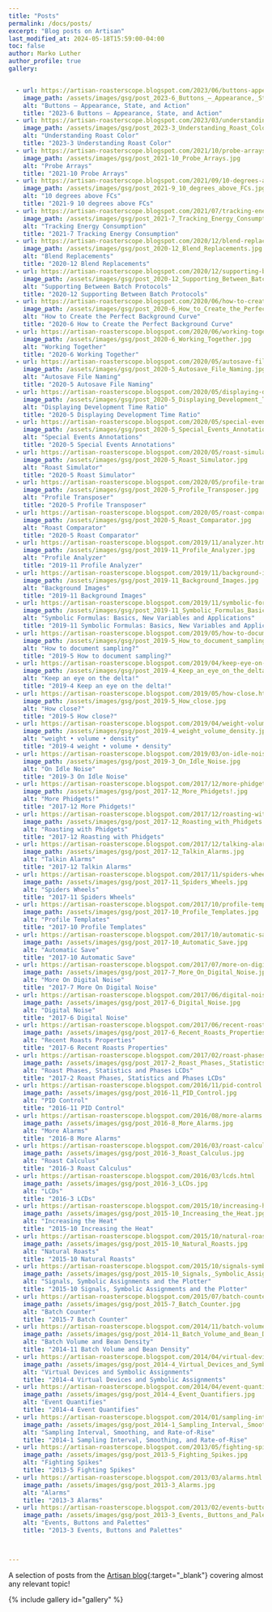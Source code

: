 ```yaml
---
title: "Posts"
permalink: /docs/posts/
excerpt: "Blog posts on Artisan"
last_modified_at: 2024-05-18T15:59:00-04:00
toc: false
author: Marko Luther
author_profile: true
gallery:


  - url: https://artisan-roasterscope.blogspot.com/2023/06/buttons-appearance-state-and-action.html
    image_path: /assets/images/gsg/post_2023-6_Buttons_–_Appearance,_State,_and_Action.jpg
    alt: "Buttons – Appearance, State, and Action" 
    title: "2023-6 Buttons – Appearance, State, and Action"
  - url: https://artisan-roasterscope.blogspot.com/2023/03/understanding-roast-color.html
    image_path: /assets/images/gsg/post_2023-3_Understanding_Roast_Color.jpg
    alt: "Understanding Roast Color"
    title: "2023-3 Understanding Roast Color"
  - url: https://artisan-roasterscope.blogspot.com/2021/10/probe-arrays.html
    image_path: /assets/images/gsg/post_2021-10_Probe_Arrays.jpg
    alt: "Probe Arrays" 
    title: "2021-10 Probe Arrays"
  - url: https://artisan-roasterscope.blogspot.com/2021/09/10-degrees-above-fcs.html
    image_path: /assets/images/gsg/post_2021-9_10_degrees_above_FCs.jpg
    alt: "10 degrees above FCs" 
    title: "2021-9 10 degrees above FCs"
  - url: https://artisan-roasterscope.blogspot.com/2021/07/tracking-energy-consumption-co2.html
    image_path: /assets/images/gsg/post_2021-7_Tracking_Energy_Consumption.jpg
    alt: "Tracking Energy Consumption"
    title: "2021-7 Tracking Energy Consumption"
  - url: https://artisan-roasterscope.blogspot.com/2020/12/blend-replacements.html
    image_path: /assets/images/gsg/post_2020-12_Blend_Replacements.jpg
    alt: "Blend Replacements" 
    title: "2020-12 Blend Replacements"
  - url: https://artisan-roasterscope.blogspot.com/2020/12/supporting-between-batch-protocols.html
    image_path: /assets/images/gsg/post_2020-12_Supporting_Between_Batch_Protocols.jpg
    alt: "Supporting Between Batch Protocols"
    title: "2020-12 Supporting Between Batch Protocols"
  - url: https://artisan-roasterscope.blogspot.com/2020/06/how-to-create-perfect-background-curve.html
    image_path: /assets/images/gsg/post_2020-6_How_to_Create_the_Perfect_Background_Curve.jpg
    alt: "How to Create the Perfect Background Curve" 
    title: "2020-6 How to Create the Perfect Background Curve"
  - url: https://artisan-roasterscope.blogspot.com/2020/06/working-together-artisan-artisanviewer.html
    image_path: /assets/images/gsg/post_2020-6_Working_Together.jpg
    alt: "Working Together"
    title: "2020-6 Working Together"
  - url: https://artisan-roasterscope.blogspot.com/2020/05/autosave-file-naming.html
    image_path: /assets/images/gsg/post_2020-5_Autosave_File_Naming.jpg
    alt: "Autosave File Naming"
    title: "2020-5 Autosave File Naming"
  - url: https://artisan-roasterscope.blogspot.com/2020/05/displaying-development-time-ratio-in.html
    image_path: /assets/images/gsg/post_2020-5_Displaying_Development_Time_Ratio.jpg
    alt: "Displaying Development Time Ratio"
    title: "2020-5 Displaying Development Time Ratio"
  - url: https://artisan-roasterscope.blogspot.com/2020/05/special-events-annotations.html
    image_path: /assets/images/gsg/post_2020-5_Special_Events_Annotations.jpg
    alt: "Special Events Annotations"
    title: "2020-5 Special Events Annotations"
  - url: https://artisan-roasterscope.blogspot.com/2020/05/roast-simulator.html
    image_path: /assets/images/gsg/post_2020-5_Roast_Simulator.jpg
    alt: "Roast Simulator"
    title: "2020-5 Roast Simulator"
  - url: https://artisan-roasterscope.blogspot.com/2020/05/profile-transposer.html
    image_path: /assets/images/gsg/post_2020-5_Profile_Transposer.jpg
    alt: "Profile Transposer"
    title: "2020-5 Profile Transposer"
  - url: https://artisan-roasterscope.blogspot.com/2020/05/roast-comparator.html
    image_path: /assets/images/gsg/post_2020-5_Roast_Comparator.jpg
    alt: "Roast Comparator"
    title: "2020-5 Roast Comparator"
  - url: https://artisan-roasterscope.blogspot.com/2019/11/analyzer.html
    image_path: /assets/images/gsg/post_2019-11_Profile_Analyzer.jpg
    alt: "Profile Analyzer"
    title: "2019-11 Profile Analyzer"
  - url: https://artisan-roasterscope.blogspot.com/2019/11/background-images.html
    image_path: /assets/images/gsg/post_2019-11_Background_Images.jpg
    alt: "Background Images"
    title: "2019-11 Background Images"
  - url: https://artisan-roasterscope.blogspot.com/2019/11/symbolic-formulas-basics-new-variables.html
    image_path: /assets/images/gsg/post_2019-11_Symbolic_Formulas_Basics,_New_Variables_and_Applications.jpg
    alt: "Symbolic Formulas: Basics, New Variables and Applications"
    title: "2019-11 Symbolic Formulas: Basics, New Variables and Applications"
  - url: https://artisan-roasterscope.blogspot.com/2019/05/how-to-document-sampling.html
    image_path: /assets/images/gsg/post_2019-5_How_to_document_sampling.jpg
    alt: "How to document sampling?"
    title: "2019-5 How to document sampling?"
  - url: https://artisan-roasterscope.blogspot.com/2019/04/keep-eye-on-delta.html
    image_path: /assets/images/gsg/post_2019-4_Keep_an_eye_on_the_delta!.jpg
    alt: "Keep an eye on the delta!"
    title: "2019-4 Keep an eye on the delta!"
  - url: https://artisan-roasterscope.blogspot.com/2019/05/how-close.html
    image_path: /assets/images/gsg/post_2019-5_How_close.jpg
    alt: "How close?"
    title: "2019-5 How close?"
  - url: https://artisan-roasterscope.blogspot.com/2019/04/weight-volume-density.html
    image_path: /assets/images/gsg/post_2019-4_weight_volume_density.jpg
    alt: "weight • volume • density"
    title: "2019-4 weight • volume • density"
  - url: https://artisan-roasterscope.blogspot.com/2019/03/on-idle-noise.html
    image_path: /assets/images/gsg/post_2019-3_On_Idle_Noise.jpg
    alt: "On Idle Noise"
    title: "2019-3 On Idle Noise"
  - url: https://artisan-roasterscope.blogspot.com/2017/12/more-phidgets.html
    image_path: /assets/images/gsg/post_2017-12_More_Phidgets!.jpg
    alt: "More Phidgets!"
    title: "2017-12 More Phidgets!"
  - url: https://artisan-roasterscope.blogspot.com/2017/12/roasting-with-phidgets.html
    image_path: /assets/images/gsg/post_2017-12_Roasting_with_Phidgets.jpg
    alt: "Roasting with Phidgets"
    title: "2017-12 Roasting with Phidgets"
  - url: https://artisan-roasterscope.blogspot.com/2017/12/talking-alarms.html
    image_path: /assets/images/gsg/post_2017-12_Talkin_Alarms.jpg
    alt: "Talkin Alarms"
    title: "2017-12 Talkin Alarms"
  - url: https://artisan-roasterscope.blogspot.com/2017/11/spiders-wheels.html
    image_path: /assets/images/gsg/post_2017-11_Spiders_Wheels.jpg
    alt: "Spiders Wheels"
    title: "2017-11 Spiders Wheels"
  - url: https://artisan-roasterscope.blogspot.com/2017/10/profile-templates.html
    image_path: /assets/images/gsg/post_2017-10_Profile_Templates.jpg
    alt: "Profile Templates"
    title: "2017-10 Profile Templates"
  - url: https://artisan-roasterscope.blogspot.com/2017/10/automatic-save.html
    image_path: /assets/images/gsg/post_2017-10_Automatic_Save.jpg
    alt: "Automatic Save"
    title: "2017-10 Automatic Save"
  - url: https://artisan-roasterscope.blogspot.com/2017/07/more-on-digital-noise.html
    image_path: /assets/images/gsg/post_2017-7_More_On_Digital_Noise.jpg
    alt: "More On Digital Noise"
    title: "2017-7 More On Digital Noise"
  - url: https://artisan-roasterscope.blogspot.com/2017/06/digital-noise.html
    image_path: /assets/images/gsg/post_2017-6_Digital_Noise.jpg
    alt: "Digital Noise"
    title: "2017-6 Digital Noise"
  - url: https://artisan-roasterscope.blogspot.com/2017/06/recent-roast-properties.html
    image_path: /assets/images/gsg/post_2017-6_Recent_Roasts_Properties.jpg
    alt: "Recent Roasts Properties"
    title: "2017-6 Recent Roasts Properties"
  - url: https://artisan-roasterscope.blogspot.com/2017/02/roast-phases-statistics-and-phases-lcds.html
    image_path: /assets/images/gsg/post_2017-2_Roast_Phases,_Statistics_and_Phases_LCDs.jpg
    alt: "Roast Phases, Statistics and Phases LCDs"
    title: "2017-2 Roast Phases, Statistics and Phases LCDs"
  - url: https://artisan-roasterscope.blogspot.com/2016/11/pid-control.html
    image_path: /assets/images/gsg/post_2016-11_PID_Control.jpg
    alt: "PID Control"
    title: "2016-11 PID Control"
  - url: https://artisan-roasterscope.blogspot.com/2016/08/more-alarms.html
    image_path: /assets/images/gsg/post_2016-8_More_Alarms.jpg
    alt: "More Alarms"
    title: "2016-8 More Alarms"
  - url: https://artisan-roasterscope.blogspot.com/2016/03/roast-calculus.html
    image_path: /assets/images/gsg/post_2016-3_Roast_Calculus.jpg
    alt: "Roast Calculus"
    title: "2016-3 Roast Calculus"
  - url: https://artisan-roasterscope.blogspot.com/2016/03/lcds.html
    image_path: /assets/images/gsg/post_2016-3_LCDs.jpg
    alt: "LCDs"
    title: "2016-3 LCDs"
  - url: https://artisan-roasterscope.blogspot.com/2015/10/increasing-heat.html
    image_path: /assets/images/gsg/post_2015-10_Increasing_the_Heat.jpg
    alt: "Increasing the Heat"
    title: "2015-10 Increasing the Heat"
  - url: https://artisan-roasterscope.blogspot.com/2015/10/natural-roasts.html
    image_path: /assets/images/gsg/post_2015-10_Natural_Roasts.jpg
    alt: "Natural Roasts"
    title: "2015-10 Natural Roasts"
  - url: https://artisan-roasterscope.blogspot.com/2015/10/signals-symbolic-assignments-and-plotter.html
    image_path: /assets/images/gsg/post_2015-10_Signals,_Symbolic_Assignments_and_the_Plotter.jpg
    alt: "Signals, Symbolic Assignments and the Plotter"
    title: "2015-10 Signals, Symbolic Assignments and the Plotter"
  - url: https://artisan-roasterscope.blogspot.com/2015/07/batch-counter.html
    image_path: /assets/images/gsg/post_2015-7_Batch_Counter.jpg
    alt: "Batch Counter"
    title: "2015-7 Batch Counter"
  - url: https://artisan-roasterscope.blogspot.com/2014/11/batch-volume-and-bean-density.html
    image_path: /assets/images/gsg/post_2014-11_Batch_Volume_and_Bean_Density.jpg
    alt: "Batch Volume and Bean Density"
    title: "2014-11 Batch Volume and Bean Density"
  - url: https://artisan-roasterscope.blogspot.com/2014/04/virtual-devices-and-symbolic-assignments.html
    image_path: /assets/images/gsg/post_2014-4_Virtual_Devices_and_Symbolic_Assignments.jpg
    alt: "Virtual Devices and Symbolic Assignments"
    title: "2014-4 Virtual Devices and Symbolic Assignments"
  - url: https://artisan-roasterscope.blogspot.com/2014/04/event-quantifiers.html
    image_path: /assets/images/gsg/post_2014-4_Event_Quantifiers.jpg
    alt: "Event Quantifies"
    title: "2014-4 Event Quantifies"
  - url: https://artisan-roasterscope.blogspot.com/2014/01/sampling-interval-smoothing-and-rate-of.html
    image_path: /assets/images/gsg/post_2014-1_Sampling_Interval,_Smoothing,_and Rate-of-Rise.jpg
    alt: "Sampling Interval, Smoothing, and Rate-of-Rise"
    title: "2014-1 Sampling Interval, Smoothing, and Rate-of-Rise"
  - url: https://artisan-roasterscope.blogspot.com/2013/05/fighting-spikes.html
    image_path: /assets/images/gsg/post_2013-5_Fighting_Spikes.jpg
    alt: "Fighting Spikes"
    title: "2013-5 Fighting Spikes"    
  - url: https://artisan-roasterscope.blogspot.com/2013/03/alarms.html
    image_path: /assets/images/gsg/post_2013-3_Alarms.jpg
    alt: "Alarms"
    title: "2013-3 Alarms"
  - url: https://artisan-roasterscope.blogspot.com/2013/02/events-buttons-and-palettes.html
    image_path: /assets/images/gsg/post_2013-3_Events,_Buttons_and_Palettes.jpg
    alt: "Events, Buttons and Palettes"
    title: "2013-3 Events, Buttons and Palettes"


    
---
```


A selection of posts from the [Artisan blog](https://artisan-roasterscope.blogspot.com/){:target="_blank"} covering almost any relevant topic!

{% include gallery id="gallery" %} 



